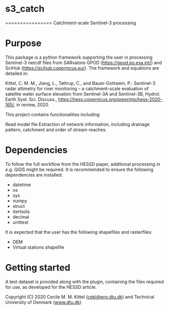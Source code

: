 # s3_catch
================
Catchment-scale Sentinel-3 processing

Purpose
================
This package is a python framework supporting the user in processing Sentinel-3 netcdf files from SARvatore GPOD (https://gpod.eo.esa.int/) and SciHub (https://scihub.copernicus.eu/). 
The framework and equations are detailed in:

Kittel, C. M. M., Jiang, L., Tøttrup, C., and Bauer-Gottwein, P.: Sentinel-3 radar altimetry for river monitoring – a catchment-scale evaluation of satellite water surface elevation from Sentinel-3A and Sentinel-3B, Hydrol. Earth Syst. Sci. Discuss., https://hess.copernicus.org/preprints/hess-2020-165/, in review, 2020.

This project contains functionalities including


Read model file 
Extraction of network information, including drainage pattern, catchment and order of stream reaches.


Dependencies
======================
To follow the full workflow from the HESSD paper, additional processing in e.g. QGIS might be required. It is recommended to ensure the following dependencies are installed:


- datetime
- os
- sys
- numpy
- struct
- itertools
- decimal
- unittest


It is expected that the user has the following shapefiles and rasterfiles:
- DEM 
- Virtual stations shapefile



Getting started
======================

A test dataset is provided along with the plugin, containing the files required for use, as developed for the HESSD article.

Copyright (C) 2020 Cecile M. M. Kittel (ceki@env.dtu.dk) and Technical University of Denmark (www.dtu.dk)
